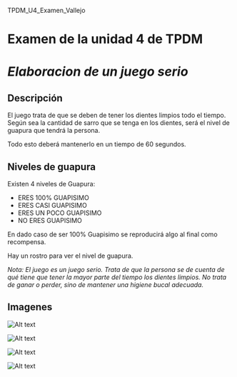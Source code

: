 TPDM_U4_Examen_Vallejo

# **Examen de la unidad 4 de TPDM**

# *Elaboracion de un juego serio*

## Descripción

El juego trata de que se deben de tener los dientes limpios todo el tiempo. Según sea la cantidad de sarro que se tenga en los dientes, será el nivel de guapura que tendrá la persona.

Todo esto deberá mantenerlo en un tiempo de 60 segundos.

## Niveles de guapura
Existen 4 niveles de Guapura:
  - ERES 100% GUAPISIMO
  - ERES CASI GUAPISIMO
  - ERES UN POCO GUAPISIMO
  - NO ERES GUAPISIMO
  
 En dado caso de ser 100% Guapisimo se reproducirá algo al final como recompensa.
 
 Hay un rostro para ver el nivel de guapura.
 
*Nota: El juego es un juego serio. Trata de que la persona se de cuenta de qué tiene que tener la mayor parte del tiempo los dientes limpios. No trata de ganar o perder, sino de mantener una higiene bucal adecuada.*

## Imagenes
![Alt text](relative/path/to/img.jpg?raw=true "Imagen 1")

![Alt text](relative/path/to/img.jpg?raw=true "Imagen 2")

![Alt text](relative/path/to/img.jpg?raw=true "Imagen 3")

![Alt text](relative/path/to/img.jpg?raw=true "Imagen 4")
